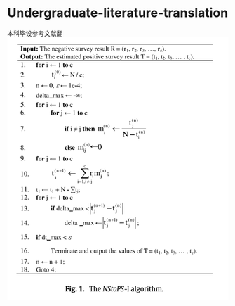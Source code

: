 # Undergraduate-literature-translation
本科毕设参考文献翻
![](https://github.com/huang-zi-jian/Undergraduate-literature-translation/blob/main/images/image-20220220105620052.png)
